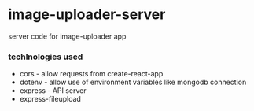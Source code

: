 # image-uploader-server
server code for image-uploader app

### techlnologies used
- cors - allow requests from create-react-app
- dotenv - allow use of environment variables like mongodb connection
- express - API server
- express-fileupload
